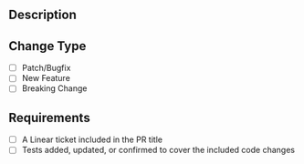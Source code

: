 ## Description
<!-- Provide a brief description of the changes in this PR. -->

## Change Type
<!-- Select the type of change(s) this PR makes. This should be generally related to semantic versioning standards using x.x.x format. -->
* [ ] Patch/Bugfix
* [ ] New Feature
* [ ] Breaking Change

## Requirements
<!-- Requirement reminders for submitting a PR. All of these boxes should be checked after submitter has confirmed them. -->
* [ ] A Linear ticket included in the PR title
* [ ] Tests added, updated, or confirmed to cover the included code changes
